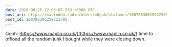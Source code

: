 ```yaml
---
date: 2018-09-25 12:03:07.739 +0000 UTC
post_uri: https://mastodon.radio/users/m0puh/statuses/100786306259223395
post_id: 100786306259223395
---
```

Oooh: [https://www.maplin.co.uk/](https://www.maplin.co.uk/) time to offload all the random junk I bought while they were closing down.


